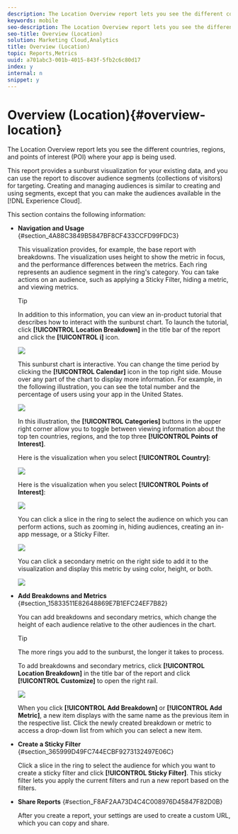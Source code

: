 ```yaml
---
description: The Location Overview report lets you see the different countries, regions, and Points of Interest where your app is being used.
keywords: mobile
seo-description: The Location Overview report lets you see the different countries, regions, and Points of Interest where your app is being used.
seo-title: Overview (Location)
solution: Marketing Cloud,Analytics
title: Overview (Location)
topic: Reports,Metrics
uuid: a701abc3-001b-4015-843f-5fb2c6c80d17
index: y
internal: n
snippet: y
---
```


# Overview (Location){#overview-location}

The Location Overview report lets you see the different countries, regions, and points of interest (POI) where your app is being used.

This report provides a sunburst visualization for your existing data, and you can use the report to discover audience segments (collections of visitors) for targeting. Creating and managing audiences is similar to creating and using segments, except that you can make the audiences available in the [!DNL Experience Cloud].

This section contains the following information:

* **Navigation and Usage** {#section_4A88C3849B5847BF8CF433CCFD99FDC3}

  This visualization provides, for example, the base report with breakdowns. The visualization uses height to show the metric in focus, and the performance differences between the metrics. Each ring represents an audience segment in the ring's category. You can take actions on an audience, such as applying a Sticky Filter, hiding a metric, and viewing metrics.

    >[!TIP]
    >
    >In addition to this information, you can view an in-product tutorial that describes how to interact with the sunburst chart. To launch the tutorial, click **[!UICONTROL Location Breakdown]** in the title bar of the report and click the **[!UICONTROL i]** icon.

    ![](assets/location.png)

    This sunburst chart is interactive. You can change the time period by clicking the **[!UICONTROL Calendar]** icon in the top right side. Mouse over any part of the chart to display more information. For example, in the following illustration, you can see the total number and the percentage of users using your app in the United States.

    ![](assets/location_mouse.png)

    In this illustration, the **[!UICONTROL Categories]** buttons in the upper right corner allow you to toggle between viewing information about the top ten countries, regions, and the top three **[!UICONTROL Points of Interest]**.

    Here is the visualization when you select **[!UICONTROL Country]**:

    ![](assets/location_countries.png)

    Here is the visualization when you select **[!UICONTROL Points of Interest]**:

    ![](assets/location_poi.png)

    You can click a slice in the ring to select the audience on which you can perform actions, such as zooming in, hiding audiences, creating an in-app message, or a Sticky Filter.

    ![](assets/location_aud.png)

    You can click a secondary metric on the right side to add it to the visualization and display this metric by using color, height, or both.

    ![](assets/location_secondary.png)

* **Add Breakdowns and Metrics** {#section_15833511E82648869E7B1EFC24EF7B82}

    You can add breakdowns and secondary metrics, which change the height of each audience relative to the other audiences in the chart.

    >[!TIP]
    >
    >The more rings you add to the sunburst, the longer it takes to process.

    To add breakdowns and secondary metrics, click **[!UICONTROL Location Breakdown]** in the title bar of the report and click **[!UICONTROL Customize]** to open the right rail.

    ![](assets/location_rail.png)

    When you click **[!UICONTROL Add Breakdown]** or **[!UICONTROL Add Metric]**, a new item displays with the same name as the previous item in the respective list. Click the newly created breakdown or metric to access a drop-down list from which you can select a new item.

* **Create a Sticky Filter** {#section_365999D49FC744ECBF9273132497E06C}

    Click a slice in the ring to select the audience for which you want to create a sticky filter and click **[!UICONTROL Sticky Filter]**. This sticky filter lets you apply the current filters and run a new report based on the filters.

* **Share Reports** {#section_F8AF2AA73D4C4C008976D45847F82D0B}

    After you create a report, your settings are used to create a custom URL, which you can copy and share. 
